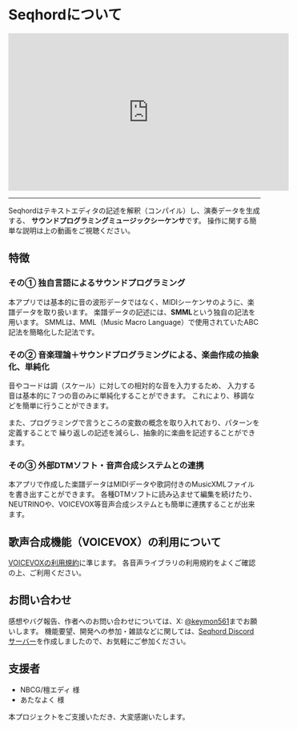 # Seqhordについて

<iframe width="560" height="315" src="https://www.youtube.com/embed/Uhj9IiNYFsk?si=cztyFTFL1FCMFYBk" title="YouTube video player" frameborder="0" allow="accelerometer; autoplay; clipboard-write; encrypted-media; gyroscope; picture-in-picture; web-share" referrerpolicy="strict-origin-when-cross-origin" allowfullscreen></iframe>

---

Seqhordはテキストエディタの記述を解釈（コンパイル）し、演奏データを生成する、
**サウンドプログラミングミュージックシーケンサ**です。
操作に関する簡単な説明は上の動画をご視聴ください。

## 特徴
### その① 独自言語によるサウンドプログラミング
本アプリでは基本的に音の波形データではなく、MIDIシーケンサのように、楽譜データを取り扱います。
楽譜データの記述には、**SMML**という独自の記法を用います。
SMMLは、MML（Music Macro Language）で使用されていたABC記法を簡略化した記法です。

### その② 音楽理論＋サウンドプログラミングによる、楽曲作成の抽象化、単純化
音やコードは調（スケール）に対しての相対的な音を入力するため、
入力する音は基本的に７つの音のみに単純化することができます。
これにより、移調などを簡単に行うことができます。

また、プログラミングで言うところの変数の概念を取り入れており、パターンを定義することで
繰り返しの記述を減らし、抽象的に楽曲を記述することができます。

### その③ 外部DTMソフト・音声合成システムとの連携
本アプリで作成した楽譜データはMIDIデータや歌詞付きのMusicXMLファイルを書き出すことができます。
各種DTMソフトに読み込ませて編集を続けたり、NEUTRINOや、VOICEVOX等音声合成システムとも簡単に連携することが出来ます。

## 歌声合成機能（VOICEVOX）の利用について
[VOICEVOXの利用規約](https://voicevox.hiroshiba.jp/term/)に準じます。
各音声ライブラリの利用規約をよくご確認の上、ご利用ください。

## お問い合わせ
感想やバグ報告、作者へのお問い合わせについては、X: [@keymon561](https://x.com/keymon561)までお願いします。
機能要望、開発への参加・雑談などに関しては、[Seqhord Discordサーバー](https://discord.gg/tGcjVgECvp)を作成しましたので、お気軽にご参加ください。

## 支援者
- NBCG/檀エディ 様
- あたなよく 様

本プロジェクトをご支援いただき、大変感謝いたします。